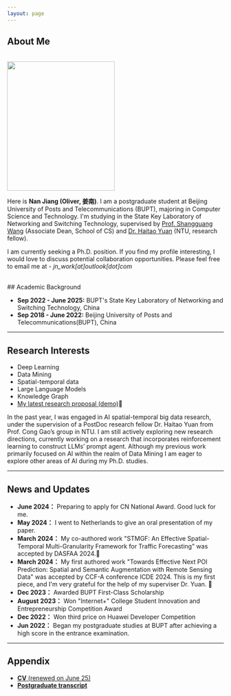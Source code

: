```yaml
---
layout: page
---
```


## About Me
<br>
<img src="https://im-jn.github.io/images/photo_life.jpg" class="floatpic" width="250" height="300">

Here is **Nan Jiang (Oliver, 姜南)**. I am a postgraduate student at Beijing University of Posts and Telecommunications (BUPT), majoring in Computer Science and Technology. I'm studying in the State Key Laboratory of Networking and Switching Technology, supervised by [Prof. Shangguang Wang](https://www.researchgate.net/profile/Shangguang-Wang) (Associate Dean, School of CS) and [Dr. Haitao Yuan](https://yuanhaitao.github.io/) (NTU, research fellow).

I am currently seeking a Ph.D. position. If you find my profile interesting, I would love to discuss potential collaboration opportunities. Please feel free to email me at - *jn_work[at]outlook[dot]com*

<br>
## Academic Background

- **Sep 2022 - June 2025:** BUPT's State Key Laboratory of Networking and Switching Technology, China
- **Sep 2018 - June 2022:** Beijing University of Posts and Telecommunications(BUPT), China

---

## Research Interests

- Deep Learning
- Data Mining
- Spatial-temporal data
- Large Language Models
- Knowledge Graph
- [My latest research proposal (demo)](https://im-jn.github.io/file/RP.pdf)🔗

In the past year, I was engaged in AI spatial-temporal big data research, under the supervision of a PostDoc research fellow Dr. Haitao Yuan from Prof. Cong Gao’s group in NTU.
I am still actively exploring new research directions, currently working on a research that incorporates reinforcement learning to construct LLMs’ prompt agent. Although my previous work primarily focused on AI within the realm of Data Mining I am eager to explore other areas of AI during my Ph.D. studies. 

---

## News and Updates
- **June 2024：** Preparing to apply for CN National Award. Good luck for me.
- **May 2024：** I went to Netherlands to give an oral presentation of my paper. 
- **March 2024：** My co-authored work  "STMGF: An Effective Spatial-Temporal Multi-Granularity Framework for Traffic Forecasting" was accepted by DASFAA 2024.🎉
- **March 2024：** My first authored work "Towards Effective Next POI Prediction: Spatial and Semantic Augmentation with Remote Sensing Data" was accepted by CCF-A conference ICDE 2024. This is my first piece, and I'm very grateful for the help of my superviser Dr. Yuan. 🎉
- **Dec 2023：** Awarded BUPT First-Class Scholarship
- **August 2023：** Won "Internet+" College Student Innovation and Entrepreneurship Competition Award
- **Dec 2022：** Won third price on Huawei Developer Competition
- **Jun 2022：** Began my postgraduate studies at BUPT after achieving a high score in the entrance examination.

---

## Appendix

- [**CV** (renewed on June 25)](https://im-jn.github.io/file/NanJiang_Resume.pdf)
- [**Postgraduate transcript**](https://im-jn.github.io/file/transcript.pdf)
